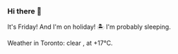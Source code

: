 ### Hi there :wave:

It's Friday! And I'm on holiday! :desert_island: I'm probably sleeping.

Weather in Toronto: clear , at +17°C.
